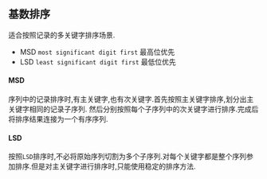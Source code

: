 ## 基数排序

适合按照记录的多关键字排序场景.

 - MSD `most significant digit first` 最高位优先 
 - LSD `least significant digit first` 最低位优先

#### MSD 
 
序列中的记录排序时,有主关键字,也有次关键字.首先按照主关键字排序,划分出主关键字相同的记录子序列.
然后分别按照每个子序列中的次关键字进行排序.完成后将排序结果连接为一个有序序列.

#### LSD

按照`LSD`排序时,不必将原始序列切割为多个子序列.对每个关键字都是整个序列参加排序.但是对主关键字进行排序时,只能使用稳定的排序方法.

